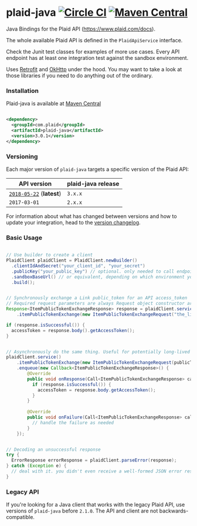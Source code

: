 plaid-java [![Circle CI](https://circleci.com/gh/plaid/plaid-java.svg?style=svg&circle-token=4ed876775bc0ac7fba18124bc835a9e82dab0c53)](https://circleci.com/gh/plaid/plaid-java) [![Maven Central](https://maven-badges.herokuapp.com/maven-central/com.plaid/plaid-java/badge.svg)](https://maven-badges.herokuapp.com/maven-central/com.plaid/plaid-java)
==========

Java Bindings for the Plaid API (https://www.plaid.com/docs).

The whole available Plaid API is defined in the `PlaidApiService` interface.

Check the Junit test classes for examples of more use cases. Every API endpoint has at
least one integration test against the sandbox environment.

Uses [Retrofit](https://github.com/square/retrofit) and [OkHttp](https://github.com/square/okhttp) under
the hood. You may want to take a look at those libraries if you need to do anything out of the ordinary.

### Installation

Plaid-java is available at [Maven Central](https://search.maven.org/#search%7Cga%7C1%7Cplaid-java)

```xml

<dependency>
  <groupId>com.plaid</groupId>
  <artifactId>plaid-java</artifactId>
  <version>3.0.1</version>
</dependency>
```

### Versioning

Each major version of `plaid-java` targets a specific version of the Plaid API:

| API version | plaid-java release |
| ----------- | ------------------ |
| [`2018-05-22`][api-version-2018-05-22] (**latest**) | `3.x.x` |
| `2017-03-01` | `2.x.x` |

For information about what has changed between versions and how to update your integration, head to the [version changelog][version-changelog].

### Basic Usage

```java

// Use builder to create a client 
PlaidClient plaidClient = PlaidClient.newBuilder()
  .clientIdAndSecret("your_client_id", "your_secret")
  .publicKey("your_public_key") // optional. only needed to call endpoints that require a public key
  .sandboxBaseUrl() // or equivalent, depending on which environment you're calling into
  .build();


// Synchronously exchange a Link public_token for an API access_token
// Required request parameters are always Request object constructor arguments
Response<ItemPublicTokenExchangeResponse> response = plaidClient.service()
    .itemPublicTokenExchange(new ItemPublicTokenExchangeRequest("the_link_public_token")).execute();

if (response.isSuccessful()) {
  accessToken = response.body().getAccessToken();
}


// Asynchronously do the same thing. Useful for potentially long-lived calls.
plaidClient.service()
    .itemPublicTokenExchange(new ItemPublicTokenExchangeRequest(publicToken))
    .enqueue(new Callback<ItemPublicTokenExchangeResponse>() {
        @Override
        public void onResponse(Call<ItemPublicTokenExchangeResponse> call, Response<ItemPublicTokenExchangeResponse> response) {
          if (response.isSuccessful()) {
            accessToken = response.body.getAccessToken();
          }
        }
        
        @Override
        public void onFailure(Call<ItemPublicTokenExchangeResponse> call, Throwable t) {
          // handle the failure as needed
        }
    });


// Decoding an unsuccessful response
try {
  ErrorResponse errorResponse = plaidClient.parseError(response);
} catch (Exception e) {
  // deal with it. you didn't even receive a well-formed JSON error response.
}
```

### Legacy API
If you're looking for a Java client that works with the legacy Plaid API, use
versions of `plaid-java` before `2.1.0`. The API and client are not backwards-compatible.

[version-changelog]: https://plaid.com/docs/version-changelog
[api-version-2018-05-22]: https://plaid.com/docs/api-upgrades#2018-05-22
